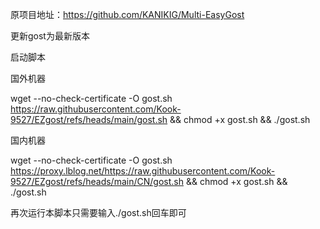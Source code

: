 原项目地址：https://github.com/KANIKIG/Multi-EasyGost

更新gost为最新版本

启动脚本

国外机器

wget --no-check-certificate -O gost.sh https://raw.githubusercontent.com/Kook-9527/EZgost/refs/heads/main/gost.sh && chmod +x gost.sh && ./gost.sh

国内机器

wget --no-check-certificate -O gost.sh https://proxy.lblog.net/https://raw.githubusercontent.com/Kook-9527/EZgost/refs/heads/main/CN/gost.sh && chmod +x gost.sh && ./gost.sh

再次运行本脚本只需要输入./gost.sh回车即可
